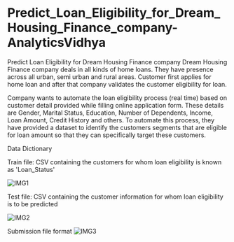 # Predict_Loan_Eligibility_for_Dream_Housing_Finance_company-AnalyticsVidhya

Predict Loan Eligibility for Dream Housing Finance company
Dream Housing Finance company deals in all kinds of home loans. They have presence across all urban, semi urban and rural areas. Customer first applies for home loan and after that company validates the customer eligibility for loan.

Company wants to automate the loan eligibility process (real time) based on customer detail provided while filling online application form. These details are Gender, Marital Status, Education, Number of Dependents, Income, Loan Amount, Credit History and others. To automate this process, they have provided a dataset to identify the customers segments that are eligible for loan amount so that they can specifically target these customers. 



Data Dictionary

Train file: CSV containing the customers for whom loan eligibility is known as 'Loan_Status'

![IMG1](https://user-images.githubusercontent.com/84449238/174618243-e46878b9-d18c-423b-b874-2918933b9a4d.JPG)



Test file: CSV containing the customer information for whom loan eligibility is to be predicted

![IMG2](https://user-images.githubusercontent.com/84449238/174618701-c56f36ad-e1a6-4480-9609-85b19f0c97b6.JPG)



Submission file format
![IMG3](https://user-images.githubusercontent.com/84449238/174618748-5e0b8a51-1269-4e96-9b3f-363f1ebf1241.JPG)

